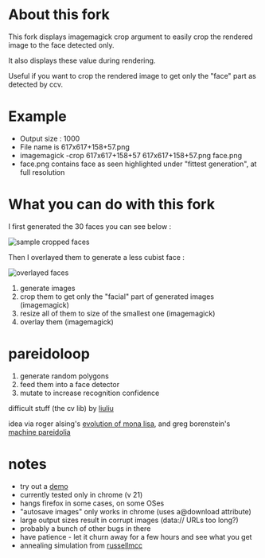About this fork
===============
This fork displays imagemagick crop argument to easily crop the rendered image to the face detected only.

It also displays these value during rendering.

Useful if you want to crop the rendered image to get only the "face" part as detected by ccv.

Example 
=======
* Output size : 1000
* File name is 617x617+158+57.png
* imagemagick -crop 617x617+158+57 617x617+158+57.png face.png
* face.png contains face as seen highlighted under "fittest generation", at full resolution

What you can do with this fork
==============================
I first generated the 30 faces you can see below :

![sample cropped faces](http://cloud.github.com/downloads/vhf/pareidoloop/mosaic.png "out")

Then I overlayed them to generate a less cubist face :

![overlayed faces](http://cloud.github.com/downloads/vhf/pareidoloop/out.png "out")

1. generate images
2. crop them to get only the "facial" part of generated images (imagemagick)
3. resize all of them to size of the smallest one (imagemagick)
4. overlay them (imagemagick)

pareidoloop
===========

1. generate random polygons
2. feed them into a face detector
3. mutate to increase recognition confidence

difficult stuff (the cv lib) by [liuliu]

idea via roger alsing's [evolution of mona lisa], and greg borenstein's [machine pareidolia]

[liuliu]: https://github.com/liuliu/ccv
[evolution of mona lisa]: http://rogeralsing.com/2008/12/07/genetic-programming-evolution-of-mona-lisa/
[machine pareidolia]: http://urbanhonking.com/ideasfordozens/2012/01/14/machine-pareidolia-hello-little-fella-meets-facetracker/

notes
=====
* try out a [demo]
* currently tested only in chrome (v 21)
* hangs firefox in some cases, on some OSes
* "autosave images" only works in chrome (uses a@download attribute)
* large output sizes result in corrupt images (data:// URLs too long?)
* probably a bunch of other bugs in there
* have patience - let it churn away for a few hours and see what you get
* annealing simulation from [russellmcc]

[demo]: http://iobound.com/pareidoloop/
[russellmcc]: https://github.com/russellmcc/pareidoloop